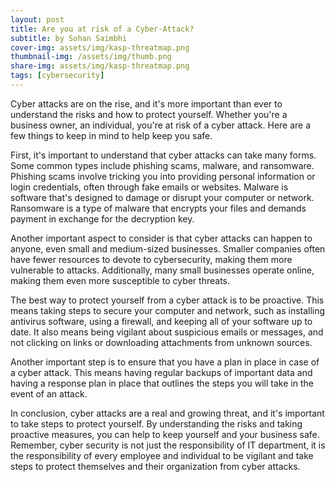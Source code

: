 ```yaml
---
layout: post
title: Are you at risk of a Cyber-Attack?
subtitle: by Sohan Saimbhi
cover-img: assets/img/kasp-threatmap.png
thumbnail-img: /assets/img/thumb.png
share-img: assets/img/kasp-threatmap.png
tags: [cybersecurity]
---
```


Cyber attacks are on the rise, and it's more important than ever to understand the risks and how to protect yourself. Whether you're a business owner, an individual, you're at risk of a cyber attack. Here are a few things to keep in mind to help keep you safe.

First, it's important to understand that cyber attacks can take many forms. Some common types include phishing scams, malware, and ransomware. Phishing scams involve tricking you into providing personal information or login credentials, often through fake emails or websites. Malware is software that's designed to damage or disrupt your computer or network. Ransomware is a type of malware that encrypts your files and demands payment in exchange for the decryption key.

Another important aspect to consider is that cyber attacks can happen to anyone, even small and medium-sized businesses. Smaller companies often have fewer resources to devote to cybersecurity, making them more vulnerable to attacks. Additionally, many small businesses operate online, making them even more susceptible to cyber threats.

The best way to protect yourself from a cyber attack is to be proactive. This means taking steps to secure your computer and network, such as installing antivirus software, using a firewall, and keeping all of your software up to date. It also means being vigilant about suspicious emails or messages, and not clicking on links or downloading attachments from unknown sources.

Another important step is to ensure that you have a plan in place in case of a cyber attack. This means having regular backups of important data and having a response plan in place that outlines the steps you will take in the event of an attack.

In conclusion, cyber attacks are a real and growing threat, and it's important to take steps to protect yourself. By understanding the risks and taking proactive measures, you can help to keep yourself and your business safe. Remember, cyber security is not just the responsibility of IT department, it is the responsibility of every employee and individual to be vigilant and take steps to protect themselves and their organization from cyber attacks.
